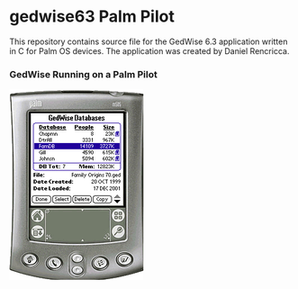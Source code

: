 # gedwise63 Palm Pilot
This repository contains source file for the GedWise 6.3 application written in C for Palm OS devices. The application was created by Daniel Rencricca.

### GedWise Running on a Palm Pilot

![GedWise on Palm Pilot 01](images/scrn-shots.gif)
